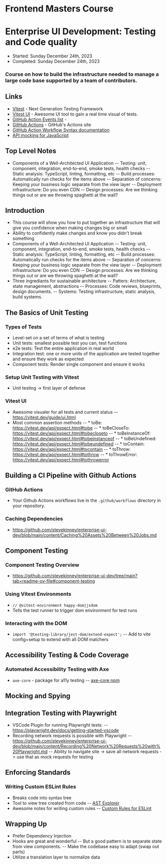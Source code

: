 # Frontend Masters Course
# Enterprise UI Development: Testing and Code quality
- Started: Sunday December 24th, 2023
- Completed: Sunday December 24th, 2023


### Course on how to build the infrastructure needed to manage a large code base supported by a team of contributors.

## Links
- [Vitest](https://vitest.dev/) - Next Generation Testing Framework
- [Vitest UI](https://vitest.dev/guide/ui.html) - Awesome UI tool to gain a real time visual of tests.
- [GitHub Action Events list](https://github.com/stevekinney/enterprise-ui-dev/blob/main/content/Github%20Actions%20Events.md) -
- [GitHub Actions](https://github.com/marketplace?type=actions) - GitHub's Actions site
- [GitHub Action Workflow Syntax documentation](https://docs.github.com/en/actions/using-workflows/workflow-syntax-for-github-actions#jobsjob_idneeds)
- [API mocking for JavaScript](https://mswjs.io/)

## Top Level Notes
- Components of a Well-Architected UI Application
-- Testing: unit, component, integration, end-to-end, smoke tests, health checks
-- Static analysis: TypeScript, linting, formatting, etc
-- Build processes: Automatically run checks for the items above
-- Separation of concerns: Keeping your business logic separate from the view layer
-- Deployment infrastructure: Do you even CDN
-- Design processes: Are we thinking things out or are we throwing spaghetti at the wall?

## Introduction
- This course will show you how to put together an infrastructure that will give you confidence when making changes big or small
- Ability to confidently make changes and know you didn't break something
- Components of a Well-Architected UI Application
-- Testing: unit, component, integration, end-to-end, smoke tests, health checks
-- Static analysis: TypeScript, linting, formatting, etc
-- Build processes: Automatically run checks for the items above
-- Separation of concerns: Keeping your business logic separate from the view layer
-- Deployment infrastructure: Do you even CDN
-- Design processes: Are we thinking things out or are we throwing spaghetti at the wall?
- Three ingrediants for sustainable architecture
-- Patters: Architecture, state management, abstractions
-- Processes: Code reviews, blueprints, design documents.
-- Systems: Testing infrastructure, static analysis, build systems.

## The Basics of Unit Testing
### Types of Tests
- Level-set on a set of terms of what is testing
- Unit tests: smallest possible test you can, test functions
- e2e tests: Test the entire application in real world
- Integration test: one or more units of the application are tested together and ensure they work as expected
- Component tests: Render single component and ensure it works
### Setup Unit Testing with Vitest
- Unit testing -> first layer of defense
### Vitest UI
- Awesome visualer for all tests and current status
-- https://vitest.dev/guide/ui.html
- Most common assertion methods
-- * toBe: https://vitest.dev/api/expect.html#tobe
-- * toBeCloseTo: https://vitest.dev/api/expect.html#tobecloseto
-- * toBeInstanceOf: https://vitest.dev/api/expect.html#tobeinstanceof
-- * toBeUndefined: https://vitest.dev/api/expect.html#tobeundefined
-- * toContain: https://vitest.dev/api/expect.html#tocontain
-- * toThrow: https://vitest.dev/api/expect.html#tothrow
-- * toThrowError: https://vitest.dev/api/expect.html#tothrowerror

## Building a CI Pipeline with Github Actions
### GitHub Actions
- Your Github Actions workflows live in the `.github/workflows` directory in your repository.
### Caching Dependencies
- https://github.com/stevekinney/enterprise-ui-dev/blob/main/content/Caching%20Assets%20Between%20Jobs.md

## Component Testing
### Component Testing Overview
- https://github.com/stevekinney/enterprise-ui-dev/tree/main?tab=readme-ov-file#component-testing
### Using Vitest Environments
- `// @vitest-environment happy-dom|jsdom`
- Tells the test runner to trigger dom environment for test runs
### Interacting with the DOM
- `import '@testing-library/jest-dom/extend-expect';`
-- Add to vite config+setup to extend with all DOM matchers

## Accessibility Testing & Code Coverage
### Automated Accessibility Testing with Axe
- `axe-core` - package for a11y testing
-- [axe-core npm](https://github.com/dequelabs/axe-core)

## Mocking and Spying
## Integration Testing with Playwright
- VSCode Plugin for running Playwright tests:
-- https://playwright.dev/docs/getting-started-vscode
- Recording network requests is possible with Playwright
-- https://github.com/stevekinney/enterprise-ui-dev/blob/main/content/Recording%20Network%20Requests%20with%20Playwright.md
-- Ability to navigate site -> save all network requests -> use that as mock requests for testing

## Enforcing Standards
### Writing Custom ESLint Rules
- Breaks code into syntax tree
- Tool to view tree created from code
-- [AST Explorer](https://astexplorer.net/)
- Awesome notes for writing custom rules
-- [Custom Rules for ESLint](https://github.com/stevekinney/enterprise-ui-dev/blob/main/content/Custom%20Rules%20for%20ESLint.md)

## Wrapping Up
- Prefer Dependency Injection
- Hooks are great and wonderful
-- But a good pattern is to separate state from view components. 
-- Make the codebase easy to adapt (swap out parts)
- Utilize a translation layer to normalize data 
